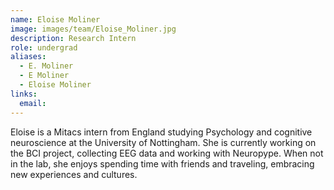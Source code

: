 ```yaml
---
name: Eloise Moliner
image: images/team/Eloise_Moliner.jpg
description: Research Intern
role: undergrad
aliases:
  - E. Moliner
  - E Moliner
  - Eloise Moliner
links:
  email: 
---
```


Eloise is a Mitacs intern from England studying Psychology and cognitive neuroscience at the University of Nottingham. She is currently working on the BCI project, collecting EEG data and working with Neuropype. When not in the lab, she enjoys spending time with friends and traveling, embracing new experiences and cultures.
